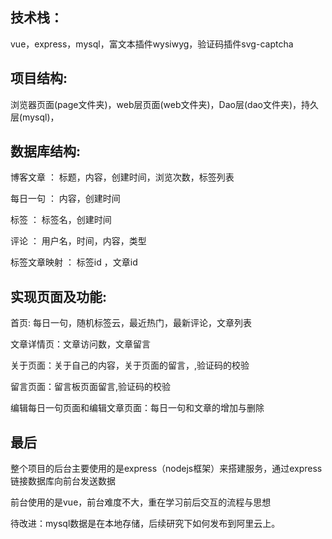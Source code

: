 ## 技术栈：
vue，express，mysql，富文本插件wysiwyg，验证码插件svg-captcha

## 项目结构:

   浏览器页面(page文件夹)，web层页面(web文件夹)，Dao层(dao文件夹)，持久层(mysql)，
   
## 数据库结构:

博客文章 ： 标题，内容，创建时间，浏览次数，标签列表

每日一句 ： 内容，创建时间     

标签 ： 标签名，创建时间

评论 ： 用户名，时间，内容，类型

标签文章映射 ： 标签id ，文章id


## 实现页面及功能:

首页: 每日一句，随机标签云，最近热门，最新评论，文章列表

文章详情页：文章访问数，文章留言

关于页面：关于自己的内容，关于页面的留言，,验证码的校验

留言页面：留言板页面留言,验证码的校验

编辑每日一句页面和编辑文章页面：每日一句和文章的增加与删除

## 最后 

整个项目的后台主要使用的是express（nodejs框架）来搭建服务，通过express链接数据库向前台发送数据

前台使用的是vue，前台难度不大，重在学习前后交互的流程与思想

待改进：mysql数据是在本地存储，后续研究下如何发布到阿里云上。
